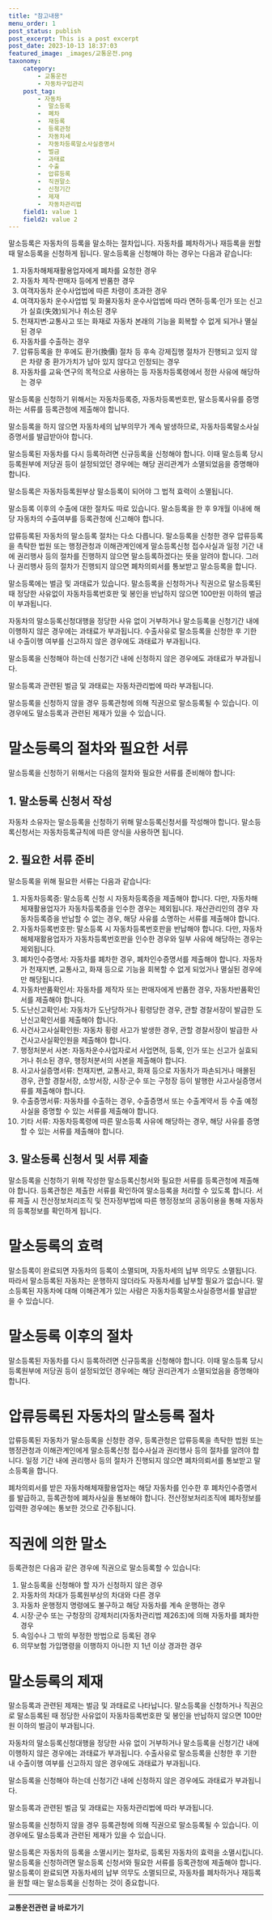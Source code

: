 ```yaml
---
title: "참고내용"
menu_order: 1
post_status: publish
post_excerpt: This is a post excerpt
post_date: 2023-10-13 18:37:03
featured_image: _images/교통운전.png
taxonomy:
    category:
        - 교통운전
        - 자동차구입관리
    post_tag:
        - 자동차
        -  말소등록
        -  폐차
        -  재등록
        -  등록관청
        -  자동차세
        -  자동차등록말소사실증명서
        -  벌금
        -  과태료
        -  수출
        -  압류등록
        -  직권말소
        -  신청기간
        -  제재
        -  자동차관리법
    field1: value 1
    field2: value 2
---
```



말소등록은 자동차의 등록을 말소하는 절차입니다. 자동차를 폐차하거나 재등록을 원할 때 말소등록을 신청하게 됩니다. 말소등록을 신청해야 하는 경우는 다음과 같습니다:

1. 자동차해체재활용업자에게 폐차를 요청한 경우
2. 자동차 제작·판매자 등에게 반품한 경우
3. 여객자동차 운수사업법에 따른 차령이 초과한 경우
4. 여객자동차 운수사업법 및 화물자동차 운수사업법에 따라 면허·등록·인가 또는 신고가 실효(失效)되거나 취소된 경우
5. 천재지변·교통사고 또는 화재로 자동차 본래의 기능을 회복할 수 없게 되거나 멸실된 경우
6. 자동차를 수출하는 경우
7. 압류등록을 한 후에도 환가(換價) 절차 등 후속 강제집행 절차가 진행되고 있지 않은 차량 중 환가가치가 남아 있지 않다고 인정되는 경우
8. 자동차를 교육·연구의 목적으로 사용하는 등 자동차등록령에서 정한 사유에 해당하는 경우

말소등록을 신청하기 위해서는 자동차등록증, 자동차등록번호판, 말소등록사유를 증명하는 서류를 등록관청에 제출해야 합니다.

말소등록을 하지 않으면 자동차세의 납부의무가 계속 발생하므로, 자동차등록말소사실증명서를 발급받아야 합니다.

말소등록된 자동차를 다시 등록하려면 신규등록을 신청해야 합니다. 이때 말소등록 당시 등록원부에 저당권 등이 설정되었던 경우에는 해당 권리관계가 소멸되었음을 증명해야 합니다.

말소등록은 자동차등록원부상 말소등록이 되어야 그 법적 효력이 소멸됩니다.

말소등록 이후의 수출에 대한 절차도 따로 있습니다. 말소등록을 한 후 9개월 이내에 해당 자동차의 수출여부를 등록관청에 신고해야 합니다.

압류등록된 자동차의 말소등록 절차는 다소 다릅니다. 말소등록을 신청한 경우 압류등록을 촉탁한 법원 또는 행정관청과 이해관계인에게 말소등록신청 접수사실과 일정 기간 내에 권리행사 등의 절차를 진행하지 않으면 말소등록하겠다는 뜻을 알려야 합니다. 그러나 권리행사 등의 절차가 진행되지 않으면 폐차의뢰서를 통보받고 말소등록을 합니다.

말소등록에는 벌금 및 과태료가 있습니다. 말소등록을 신청하거나 직권으로 말소등록된 때 정당한 사유없이 자동차등록번호판 및 봉인을 반납하지 않으면 100만원 이하의 벌금이 부과됩니다.

자동차의 말소등록신청대행을 정당한 사유 없이 거부하거나 말소등록을 신청기간 내에 이행하지 않은 경우에는 과태료가 부과됩니다. 수출사유로 말소등록을 신청한 후 기한 내 수출이행 여부를 신고하지 않은 경우에도 과태료가 부과됩니다.

말소등록을 신청해야 하는데 신청기간 내에 신청하지 않은 경우에도 과태료가 부과됩니다.

말소등록과 관련된 벌금 및 과태료는 자동차관리법에 따라 부과됩니다.

말소등록을 신청하지 않을 경우 등록관청에 의해 직권으로 말소등록될 수 있습니다. 이 경우에도 말소등록과 관련된 제재가 있을 수 있습니다.

# 말소등록의 절차와 필요한 서류

말소등록을 신청하기 위해서는 다음의 절차와 필요한 서류를 준비해야 합니다:

## 1. 말소등록 신청서 작성
자동차 소유자는 말소등록을 신청하기 위해 말소등록신청서를 작성해야 합니다. 말소등록신청서는 자동차등록규칙에 따른 양식을 사용하면 됩니다.

## 2. 필요한 서류 준비
말소등록을 위해 필요한 서류는 다음과 같습니다:

1. 자동차등록증: 말소등록 신청 시 자동차등록증을 제출해야 합니다. 다만, 자동차해체재활용업자가 자동차등록증을 인수한 경우는 제외됩니다. 재산관리인의 경우 자동차등록증을 반납할 수 없는 경우, 해당 사유를 소명하는 서류를 제출해야 합니다.
2. 자동차등록번호판: 말소등록 시 자동차등록번호판을 반납해야 합니다. 다만, 자동차해체재활용업자가 자동차등록번호판을 인수한 경우와 일부 사유에 해당하는 경우는 제외됩니다.
3. 폐차인수증명서: 자동차를 폐차한 경우, 폐차인수증명서를 제출해야 합니다. 자동차가 천재지변, 교통사고, 화재 등으로 기능을 회복할 수 없게 되었거나 멸실된 경우에만 해당됩니다.
4. 자동차반품확인서: 자동차를 제작자 또는 판매자에게 반품한 경우, 자동차반품확인서를 제출해야 합니다.
5. 도난신고확인서: 자동차가 도난당하거나 횡령당한 경우, 관할 경찰서장이 발급한 도난신고확인서를 제출해야 합니다.
6. 사건사고사실확인원: 자동차 횡령 사고가 발생한 경우, 관할 경찰서장이 발급한 사건사고사실확인원을 제출해야 합니다.
7. 행정처분서 사본: 자동차운수사업자로서 사업면허, 등록, 인가 또는 신고가 실효되거나 취소된 경우, 행정처분서의 사본을 제출해야 합니다.
8. 사고사실증명서류: 천재지변, 교통사고, 화재 등으로 자동차가 파손되거나 매몰된 경우, 관할 경찰서장, 소방서장, 시장·군수 또는 구청장 등이 발행한 사고사실증명서류를 제출해야 합니다.
9. 수출증명서류: 자동차를 수출하는 경우, 수출증명서 또는 수출계약서 등 수출 예정 사실을 증명할 수 있는 서류를 제출해야 합니다.
10. 기타 서류: 자동차등록령에 따른 말소등록 사유에 해당하는 경우, 해당 사유를 증명할 수 있는 서류를 제출해야 합니다.

## 3. 말소등록 신청서 및 서류 제출
말소등록을 신청하기 위해 작성한 말소등록신청서와 필요한 서류를 등록관청에 제출해야 합니다. 등록관청은 제출한 서류를 확인하여 말소등록을 처리할 수 있도록 합니다. 서류 제출 시 전산정보처리조직 및 전자정부법에 따른 행정정보의 공동이용을 통해 자동차의 등록정보를 확인하게 됩니다.

# 말소등록의 효력

말소등록이 완료되면 자동차의 등록이 소멸되며, 자동차세의 납부 의무도 소멸됩니다. 따라서 말소등록된 자동차는 운행하지 않더라도 자동차세를 납부할 필요가 없습니다. 말소등록된 자동차에 대해 이해관계가 있는 사람은 자동차등록말소사실증명서를 발급받을 수 있습니다.

# 말소등록 이후의 절차

말소등록된 자동차를 다시 등록하려면 신규등록을 신청해야 합니다. 이때 말소등록 당시 등록원부에 저당권 등이 설정되었던 경우에는 해당 권리관계가 소멸되었음을 증명해야 합니다.

# 압류등록된 자동차의 말소등록 절차

압류등록된 자동차가 말소등록을 신청한 경우, 등록관청은 압류등록을 촉탁한 법원 또는 행정관청과 이해관계인에게 말소등록신청 접수사실과 권리행사 등의 절차를 알려야 합니다. 일정 기간 내에 권리행사 등의 절차가 진행되지 않으면 폐차의뢰서를 통보받고 말소등록을 합니다.

폐차의뢰서를 받은 자동차해체재활용업자는 해당 자동차를 인수한 후 폐차인수증명서를 발급하고, 등록관청에 폐차사실을 통보해야 합니다. 전산정보처리조직에 폐차정보를 입력한 경우에는 통보한 것으로 간주됩니다.

# 직권에 의한 말소

등록관청은 다음과 같은 경우에 직권으로 말소등록할 수 있습니다:

1. 말소등록을 신청해야 할 자가 신청하지 않은 경우
2. 자동차의 차대가 등록원부상의 차대와 다른 경우
3. 자동차 운행정지 명령에도 불구하고 해당 자동차를 계속 운행하는 경우
4. 시장·군수 또는 구청장의 강제처리(자동차관리법 제26조)에 의해 자동차를 폐차한 경우
5. 속임수나 그 밖의 부정한 방법으로 등록된 경우
6. 의무보험 가입명령을 이행하지 아니한 지 1년 이상 경과한 경우

# 말소등록의 제재

말소등록과 관련된 제재는 벌금 및 과태료로 나타납니다. 말소등록을 신청하거나 직권으로 말소등록된 때 정당한 사유없이 자동차등록번호판 및 봉인을 반납하지 않으면 100만원 이하의 벌금이 부과됩니다.

자동차의 말소등록신청대행을 정당한 사유 없이 거부하거나 말소등록을 신청기간 내에 이행하지 않은 경우에는 과태료가 부과됩니다. 수출사유로 말소등록을 신청한 후 기한 내 수출이행 여부를 신고하지 않은 경우에도 과태료가 부과됩니다.

말소등록을 신청해야 하는데 신청기간 내에 신청하지 않은 경우에도 과태료가 부과됩니다.

말소등록과 관련된 벌금 및 과태료는 자동차관리법에 따라 부과됩니다.

말소등록을 신청하지 않을 경우 등록관청에 의해 직권으로 말소등록될 수 있습니다. 이 경우에도 말소등록과 관련된 제재가 있을 수 있습니다.

말소등록은 자동차의 등록을 소멸시키는 절차로, 등록된 자동차의 효력을 소멸시킵니다. 말소등록을 신청하려면 말소등록 신청서와 필요한 서류를 등록관청에 제출해야 합니다. 말소등록이 완료되면 자동차세의 납부 의무도 소멸되므로, 자동차를 폐차하거나 재등록을 원할 때는 말소등록을 신청하는 것이 중요합니다.


<!-- wp:separator -->
<hr class="wp-block-separator has-alpha-channel-opacity"/>
<!-- /wp:separator -->
<!-- wp:group {"backgroundColor":"base","layout":{"type":"constrained"}} -->
<div class="wp-block-group has-base-background-color has-background"><!-- wp:paragraph {"align":"center","fontSize":"large"} -->
<p class="has-text-align-center has-large-font-size"><strong>교통운전관련 글 바로가기</strong></p>
<!-- /wp:paragraph -->


<!-- wp:latest-posts{"categories": [{"id": 1440, "count": 19, "description": "", "link": "https://uknowlaw.com/category/%ea%b5%90%ed%86%b5%ec%9a%b4%ec%a0%84/", "name": "교통운전", "slug": "교통운전", "taxonomy": "category", "parent": 0, "meta": [],"_links":{"self":[{"href":"https://uknowlaw.com/wp-
json/wp/v2/categories/1440"}],"collection":[{"href":"https://uknowlaw.com/wp-json/wp/v2/categories"}],"about":[{"href":"https://uknowlaw.com/wp-
json/wp/v2/taxonomies/category"}],"wp:post_type":[{"href":"https://uknowlaw.com/wp-json/wp/v2/posts?categories=
1440"}],"curies":[{"name":"wp","href":"https://api.w.org/{rel}","templated":true}]}}],"postsToShow":100,"excerptLength":28,"postLayout":"grid","columns":2,"featuredImageAlign":"left","featuredImageSizeSlug":"large","fontSize":"medium"} /-->
</div>
<!-- /wp:group -->
    